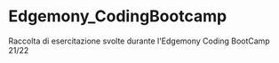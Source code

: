 # Edgemony_CodingBootcamp

Raccolta di esercitazione svolte durante l'Edgemony Coding BootCamp 21/22
